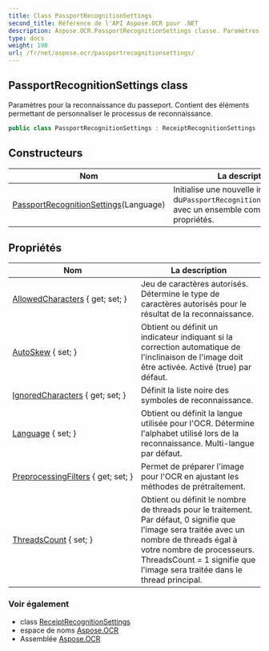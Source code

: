 ```yaml
---
title: Class PassportRecognitionSettings
second_title: Référence de l'API Aspose.OCR pour .NET
description: Aspose.OCR.PassportRecognitionSettings classe. Paramètres pour la reconnaissance du passeport. Contient des éléments permettant de personnaliser le processus de reconnaissance.
type: docs
weight: 190
url: /fr/net/aspose.ocr/passportrecognitionsettings/
---
```

## PassportRecognitionSettings class

Paramètres pour la reconnaissance du passeport. Contient des éléments permettant de personnaliser le processus de reconnaissance.

```csharp
public class PassportRecognitionSettings : ReceiptRecognitionSettings
```

## Constructeurs

| Nom | La description |
| --- | --- |
| [PassportRecognitionSettings](passportrecognitionsettings/)(Language) | Initialise une nouvelle instance du`PassportRecognitionSettings`classe avec un ensemble complet de propriétés. |

## Propriétés

| Nom | La description |
| --- | --- |
| [AllowedCharacters](../../aspose.ocr/receiptrecognitionsettings/allowedcharacters/) { get; set; } | Jeu de caractères autorisés. Détermine le type de caractères autorisés pour le résultat de la reconnaissance. |
| [AutoSkew](../../aspose.ocr/receiptrecognitionsettings/autoskew/) { set; } | Obtient ou définit un indicateur indiquant si la correction automatique de l'inclinaison de l'image doit être activée. Activé (true) par défaut. |
| [IgnoredCharacters](../../aspose.ocr/receiptrecognitionsettings/ignoredcharacters/) { get; set; } | Définit la liste noire des symboles de reconnaissance. |
| [Language](../../aspose.ocr/receiptrecognitionsettings/language/) { set; } | Obtient ou définit la langue utilisée pour l'OCR.  Détermine l'alphabet utilisé lors de la reconnaissance. Multi-langue par défaut. |
| [PreprocessingFilters](../../aspose.ocr/receiptrecognitionsettings/preprocessingfilters/) { get; set; } | Permet de préparer l'image pour l'OCR en ajustant les méthodes de prétraitement. |
| [ThreadsCount](../../aspose.ocr/receiptrecognitionsettings/threadscount/) { set; } | Obtient ou définit le nombre de threads pour le traitement. Par défaut, 0 signifie que l'image sera traitée avec un nombre de threads égal à votre nombre de processeurs. ThreadsCount = 1 signifie que l'image sera traitée dans le thread principal. |

### Voir également

* class [ReceiptRecognitionSettings](../receiptrecognitionsettings/)
* espace de noms [Aspose.OCR](../../aspose.ocr/)
* Assemblée [Aspose.OCR](../../)


